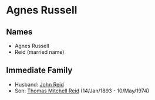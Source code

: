 ﻿---
layout: person
subject_key: i37924612
permalink: /people/i37924612
---

# Agnes Russell

## Names

* Agnes Russell
* Reid (married name)

## Immediate Family

* Husband: [John Reid](./@95320597@-john-reid-b-d.md)
* Son: [Thomas Mitchell Reid](./@2617088@-thomas-mitchell-reid-b1893-1-14-d1974-5-10.md) (14/Jan/1893 - 10/May/1974)

